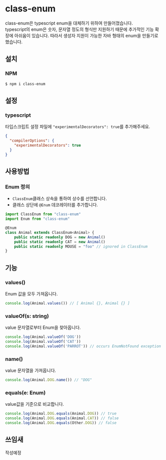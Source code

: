 # class-enum

class-enum은 typescript enum을 대체하기 위하여 만들어졌습니다.  
typescript의 enum은 숫자, 문자열 정도의 형식만 지원하기 때문에 추가적인 기능 확장에 아쉬움이 있습니다. 따라서 생성자
지원이 가능한 자바 형태의 enum을 만들기로 했습니다.

## 설치

### NPM

```bash
$ npm i class-enum
```

## 설정

### typescript

타입스크립트 설정 파일에 `"experimentalDecorators": true`를 추가해주세요.

```json
{
  "compilerOptions": {
    "experimentalDecorators": true
  }
}
```

## 사용방법

### Enum 정의

- `ClassEnum`클래스 상속을 통하여 상수를 선언합니다.
- 클래스 상단에 `@Enum` 데코레이터를 추가합니다.

```typescript
import ClassEnum from "class-enum"
import Enum from "class-enum"

@Enum
class Animal extends ClassEnum<Animal> {
    public static readonly DOG = new Animal()
    public static readonly CAT = new Animal()
    public static readonly MOUSE = "foo" // ignored in ClassEnum
}
```

## 기능

### values()

Enum 값을 모두 가져옵니다.

```typescript
console.log(Animal.values()) // [ Animal {}, Animal {} ]
```

### valueOf(s: string)

value 문자열로부터 Enum을 찾아옵니다.

```typescript
console.log(Animal.valueOf('DOG'))
console.log(Animal.valueOf('CAT'))
console.log(Animal.valueOf('PARROT')) // occurs EnumNotFound exception
```

### name()

value 문자열을 가져옵니다.

```typescript
console.log(Animal.DOG.name()) // "DOG"
```

### equals(e: Enum)

value값을 기준으로 비교합니다.

```typescript
console.log(Animal.DOG.equals(Animal.DOG)) // true
console.log(Animal.DOG.equals(Animal.CAT)) // false
console.log(Animal.DOG.equals(Other.DOG)) // false
```

## 쓰임새

작성예정